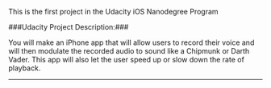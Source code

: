 This is the first project in the Udacity iOS Nanodegree Program

###Udacity Project Description:###

You will make an iPhone app that will allow users to record their voice and will then modulate the recorded audio to sound like a Chipmunk or Darth Vader. This app will also let the user speed up or slow down the rate of playback.

_____________________
